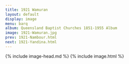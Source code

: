 ```yaml
---
title: 1921 Wamuran
layout: default
display: image
menu: barq
album: Queensland Baptist Churches 1851-1955 Album
image: 1921-Wamuran.jpg
prev: 1921-Nambour.html
next: 1921-Yandina.html
---
```

{% include image-head.md %}
{% include image.html %}
